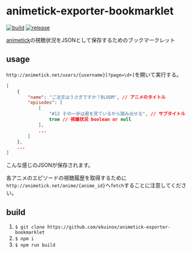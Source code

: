 # animetick-exporter-bookmarklet

[![build](https://github.com/ekuinox/animetick-exporter-bookmarklet/actions/workflows/build.yml/badge.svg)](https://github.com/ekuinox/animetick-exporter-bookmarklet/actions/workflows/build.yml)
[![release](https://github.com/ekuinox/animetick-exporter-bookmarklet/actions/workflows/release.yml/badge.svg)](https://github.com/ekuinox/animetick-exporter-bookmarklet/actions/workflows/release.yml)

[animetick](http://animetick.net)の視聴状況をJSONとして保存するためのブックマークレット

## usage

`http://animetick.net/users/{username}[?page=\d+]`を開いて実行する。

```json
[
    {
        "name": "ご注文はうさぎですか？BLOOM", // アニメのタイトル
        "episodes": [
            [
                "#12 その一歩は君を見ているから踏み出せる", // サブタイトル
                true // 視聴状況 boolean or null
            ],
            ...
        ]
    },
    ...
]
```

こんな感じのJSONが保存されます。

各アニメのエピソードの視聴履歴を取得するために`http://animetick.net/anime/{anime_id}`へ`fetch`することに注意してください。

## build

1. `$ git clone https://github.com/ekuinox/animetick-exporter-bookmarklet`
2. `$ npm i`
3. `$ npm run build`
